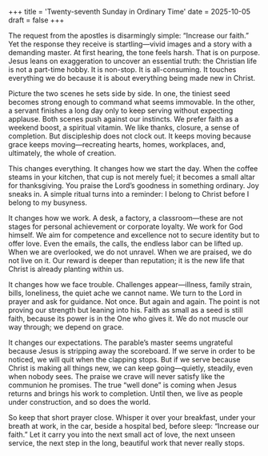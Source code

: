 +++
title = 'Twenty-seventh Sunday in Ordinary Time'
date = 2025-10-05
draft = false
+++

The request from the apostles is disarmingly simple: “Increase our faith.” Yet the response they receive is startling—vivid images and a story with a demanding master. At first hearing, the tone feels harsh. That is on purpose. Jesus leans on exaggeration to uncover an essential truth: the Christian life is not a part-time hobby. It is non-stop. It is all-consuming. It touches everything we do because it is about everything being made new in Christ.

Picture the two scenes he sets side by side. In one, the tiniest seed becomes strong enough to command what seems immovable. In the other, a servant finishes a long day only to keep serving without expecting applause. Both scenes push against our instincts. We prefer faith as a weekend boost, a spiritual vitamin. We like thanks, closure, a sense of completion. But discipleship does not clock out. It keeps moving because grace keeps moving—recreating hearts, homes, workplaces, and, ultimately, the whole of creation.

This changes everything. It changes how we start the day. When the coffee steams in your kitchen, that cup is not merely fuel; it becomes a small altar for thanksgiving. You praise the Lord’s goodness in something ordinary. Joy sneaks in. A simple ritual turns into a reminder: I belong to Christ before I belong to my busyness.

It changes how we work. A desk, a factory, a classroom—these are not stages for personal achievement or corporate loyalty. We work for God himself. We aim for competence and excellence not to secure identity but to offer love. Even the emails, the calls, the endless labor can be lifted up. When we are overlooked, we do not unravel. When we are praised, we do not live on it. Our reward is deeper than reputation; it is the new life that Christ is already planting within us.

It changes how we face trouble. Challenges appear—illness, family strain, bills, loneliness, the quiet ache we cannot name. We turn to the Lord in prayer and ask for guidance. Not once. But again and again. The point is not proving our strength but leaning into his. Faith as small as a seed is still faith, because its power is in the One who gives it. We do not muscle our way through; we depend on grace.

It changes our expectations. The parable’s master seems ungrateful because Jesus is stripping away the scoreboard. If we serve in order to be noticed, we will quit when the clapping stops. But if we serve because Christ is making all things new, we can keep going—quietly, steadily, even when nobody sees. The praise we crave will never satisfy like the communion he promises. The true “well done” is coming when Jesus returns and brings his work to completion. Until then, we live as people under construction, and so does the world.

So keep that short prayer close. Whisper it over your breakfast, under your breath at work, in the car, beside a hospital bed, before sleep: “Increase our faith.” Let it carry you into the next small act of love, the next unseen service, the next step in the long, beautiful work that never really stops.
